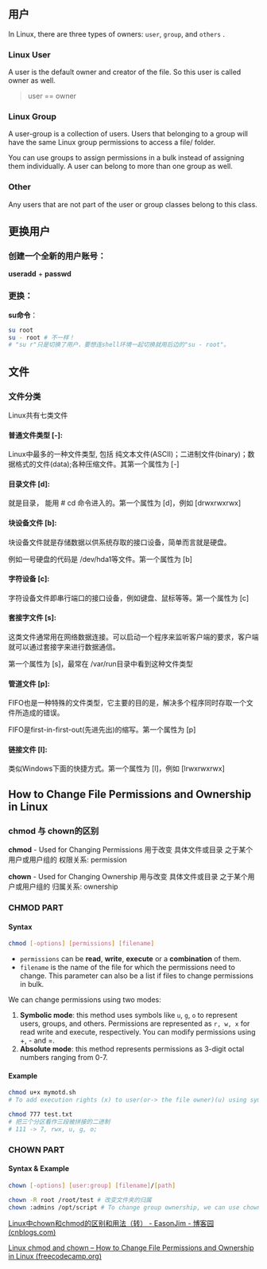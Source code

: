 ## 用户

In Linux, there are three types of owners: `user`, `group`, and `others` .

### Linux User

A user is the default owner and creator of the file. So this user is called owner as well.

> user == owner

### Linux Group

A user-group is a collection of users. Users that belonging to a group will have the same Linux group permissions to access a file/ folder.

You can use groups to assign permissions in a bulk instead of assigning them individually. A user can belong to more than one group as well.

### Other

Any users that are not part of the user or group classes belong to this class.

## 更换用户

### 创建一个全新的用户账号：

**useradd** + **passwd**

### 更换：



**su命令**：

```bash
su root
su - root # 不一样！
# "su r"只是切换了用户，要想连shell环境一起切换就用后边的"su - root"。
```

## 文件

### 文件分类

Linux共有七类文件

#### 普通文件类型 [-]:

Linux中最多的一种文件类型, 包括 纯文本文件(ASCII)；二进制文件(binary)；数据格式的文件(data);各种压缩文件。其第一个属性为 [-]

#### 目录文件 [d]:

就是目录， 能用 # cd 命令进入的。第一个属性为 [d]，例如 [drwxrwxrwx]

#### 块设备文件  [b]:

块设备文件就是存储数据以供系统存取的接口设备，简单而言就是硬盘。

例如一号硬盘的代码是 /dev/hda1等文件。第一个属性为 [b]

#### 字符设备 [c]:

字符设备文件即串行端口的接口设备，例如键盘、鼠标等等。第一个属性为 [c]

#### 套接字文件 [s]:

这类文件通常用在网络数据连接。可以启动一个程序来监听客户端的要求，客户端就可以通过套接字来进行数据通信。

第一个属性为 [s]，最常在 /var/run目录中看到这种文件类型

#### 管道文件 [p]:

FIFO也是一种特殊的文件类型，它主要的目的是，解决多个程序同时存取一个文件所造成的错误。

FIFO是first-in-first-out(先进先出)的缩写。第一个属性为 [p]

#### 链接文件 [l]:

类似Windows下面的快捷方式。第一个属性为 [l]，例如 [lrwxrwxrwx]

## How to Change File Permissions and Ownership in Linux

### chmod 与 chown的区别

**chmod** - Used for Changing Permissions 用于改变 具体文件或目录 之于某个用户或用户组的 权限关系: permission

**chown** - Used for Changing Ownership 用与改变  具体文件或目录 之于某个用户或用户组的 归属关系: ownership

### CHMOD PART

#### Syntax

```bash
chmod [-options] [permissions] [filename]
```

- `permissions` can be **read**, **write**, **execute** or a **combination** of them.
- `filename` is the name of the file for which the permissions need to change. This parameter can also be a list if files to change permissions in bulk.

We can change permissions using two modes:

1. **Symbolic mode**: this method uses symbols like `u`, `g`, `o` to represent users, groups, and others. Permissions are represented as  `r, w, x` for read write and execute, respectively. You can modify permissions using +, - and =.
2. **Absolute mode**: this method represents permissions as 3-digit octal numbers ranging from 0-7.

#### Example

```bash
chmod u+x mymotd.sh
# To add execution rights (x) to user(or-> the file owner)(u) using symbolic mode, we can use the command above;

chmod 777 test.txt
# 把三个分区看作三段被拼接的二进制
# 111 -> 7, rwx, u, g, o;
```

### CHOWN PART

#### Syntax & Example

```bash
chown [-options] [user:group] [filename]/[path]

chown -R root /root/test # 改变文件夹的归属
chown :admins /opt/script # To change group ownership, we can use chown by preceding the group name by a colon ':'
```







[Linux中chown和chmod的区别和用法（转） - EasonJim - 博客园 (cnblogs.com)](https://www.cnblogs.com/EasonJim/p/6525242.html)

[Linux chmod and chown – How to Change File Permissions and Ownership in Linux (freecodecamp.org)](https://www.freecodecamp.org/news/linux-chmod-chown-change-file-permissions/)

